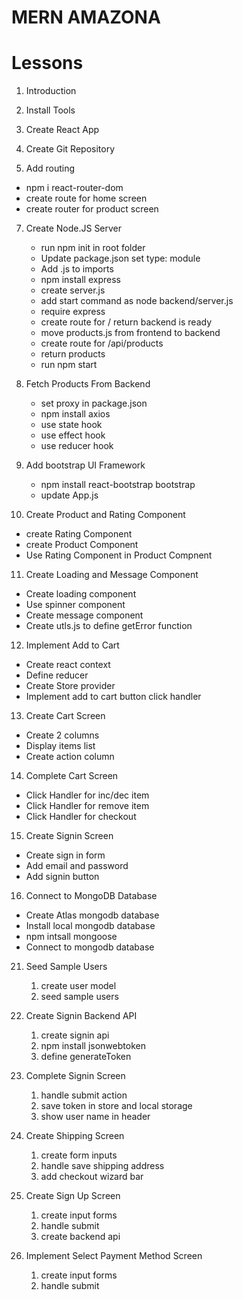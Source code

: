 # MERN AMAZONA

# Lessons

1. Introduction
2. Install Tools
3. Create React App
4. Create Git Repository

5. Add routing

- npm i react-router-dom
- create route for home screen
- create router for product screen

7. Create Node.JS Server

   - run npm init in root folder
   - Update package.json set type: module
   - Add .js to imports
   - npm install express
   - create server.js
   - add start command as node backend/server.js
   - require express
   - create route for / return backend is ready
   - move products.js from frontend to backend
   - create route for /api/products
   - return products
   - run npm start

8. Fetch Products From Backend

   - set proxy in package.json
   - npm install axios
   - use state hook
   - use effect hook
   - use reducer hook

9. Add bootstrap UI Framework

   - npm install react-bootstrap bootstrap
   - update App.js

10. Create Product and Rating Component

- create Rating Component
- create Product Component
- Use Rating Component in Product Compnent

11. Create Loading and Message Component

- Create loading component
- Use spinner component
- Create message component
- Create utls.js to define getError function

12. Implement Add to Cart

- Create react context
- Define reducer
- Create Store provider
- Implement add to cart button click handler

13. Create Cart Screen

- Create 2 columns
- Display items list
- Create action column

14. Complete Cart Screen

- Click Handler for inc/dec item
- Click Handler for remove item
- Click Handler for checkout

15. Create Signin Screen

- Create sign in form
- Add email and password
- Add signin button

16. Connect to MongoDB Database

- Create Atlas mongodb database
- Install local mongodb database
- npm intsall mongoose
- Connect to mongodb database

21. Seed Sample Users

    1. create user model
    2. seed sample users

22. Create Signin Backend API

    1. create signin api
    2. npm install jsonwebtoken
    3. define generateToken

23. Complete Signin Screen

    1. handle submit action
    2. save token in store and local storage
    3. show user name in header

24. Create Shipping Screen

    1. create form inputs
    2. handle save shipping address
    3. add checkout wizard bar

25. Create Sign Up Screen

    1. create input forms
    2. handle submit
    3. create backend api

26. Implement Select Payment Method Screen
    1. create input forms
    2. handle submit

<!-- PROJECT WEBSITE = https://amazona.onrender.com/ -->
